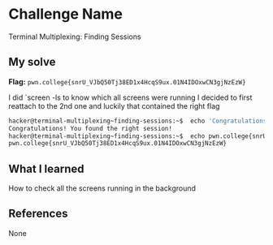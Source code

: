# Challenge Name
Terminal Multiplexing: Finding Sessions

## My solve
**Flag:** `pwn.college{snrU_VJbQ50Tj38ED1x4HcqS9ux.01N4IDOxwCN3gjNzEzW}`

I did `screen -ls to know which all screens were running I decided to first reattach to the 2nd one and luckily that contained the right flag
```bash
hacker@terminal-multiplexing~finding-sessions:~$  echo 'Congratulations! You found the right session!'
Congratulations! You found the right session!
hacker@terminal-multiplexing~finding-sessions:~$  echo pwn.college{snrU_VJbQ50Tj38ED1x4HcqS9ux.01N4IDOxwCN3gjNzEzW}
pwn.college{snrU_VJbQ50Tj38ED1x4HcqS9ux.01N4IDOxwCN3gjNzEzW}
```

## What I learned
How to check all the screens running in the background

## References 
None
